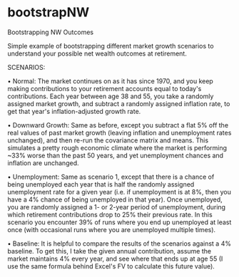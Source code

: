 # bootstrapNW
Bootstrapping NW Outcomes

Simple example of bootstrapping different market growth scenarios to understand your possible net wealth outcomes at retirement. 

SCENARIOS:

•	Normal: The market continues on as it has since 1970, and you keep making contributions to your retirement accounts equal to today's contributions.  Each year between age 38 and 55, you take a randomly assigned market growth, and subtract a randomly assigned inflation rate, to get that year's inflation-adjusted growth rate.

•	Downward Growth: Same as before, except you subtract a flat 5% off the real values of past market growth (leaving inflation and unemployment rates unchanged), and then re-run the covariance matrix and means. This simulates a pretty rough economic climate where the market is performing ~33% worse than the past 50 years, and yet unemployment chances and inflation are unchanged. 

•	Unemployment: Same as scenario 1, except that there is a chance of being unemployed each year that is half the randomly assigned unemployment rate for a given year (i.e. if unemployment is at 8%, then you have a 4% chance of being unemployed in that year). Once unemployed, you are randomly assigned a 1- or 2-year period of unemployment, during which retirement contributions drop to 25% their previous rate. In this scenario you encounter 39% of runs where you end up unemployed at least once (with occasional runs where you are unemployed multiple times).

•	Baseline: It is helpful to compare the results of the scenarios against a 4% baseline.  To get this, I take the given annual contribution, assume the market maintains 4% every year, and see where that ends up at age 55 (I use the same formula behind Excel's FV to calculate this future value).
